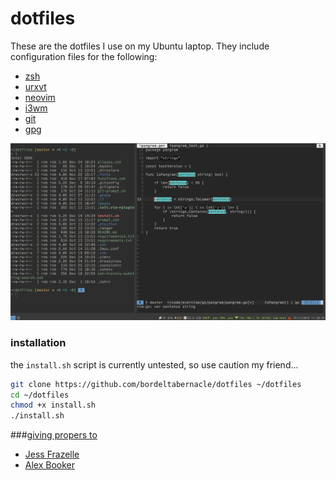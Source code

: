 # dotfiles

These are the dotfiles I use on my Ubuntu laptop. They include configuration
files for the following:

 - [zsh](http://ohmyz.sh/)
 - [urxvt](https://linux.die.net/man/1/urxvt)
 - [neovim](https://neovim.io/)
 - [i3wm](https://i3wm.org/)
 - [git](https://git-scm.com/)
 - [gpg](https://linux.die.net/man/1/gpg2)

![cli screenshot](/images/cli-screenshot.png "Screenshot of CLI")

### installation

the `install.sh` script is currently untested, so use caution my
friend...

```bash
git clone https://github.com/bordeltabernacle/dotfiles ~/dotfiles
cd ~/dotfiles
chmod +x install.sh
./install.sh
```

###[giving propers to](https://www.youtube.com/watch?v=cYbs_O_iMfU)

 - [Jess Frazelle](https://github.com/jessfraz/dotfiles)
 - [Alex Booker](https://www.youtube.com/watch?v=j1I63wGcvU4)
